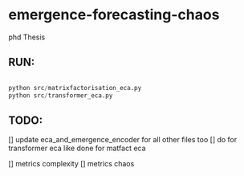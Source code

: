 # emergence-forecasting-chaos
phd Thesis


## RUN:
```python

python src/matrixfactorisation_eca.py
python src/transformer_eca.py
```

## TODO:
[] update eca_and_emergence_encoder for all other files too
[] do for transformer eca like done for matfact eca

[] metrics complexity
[] metrics chaos